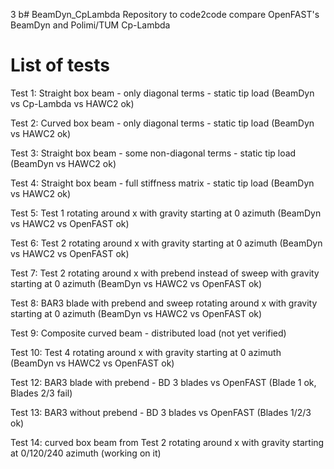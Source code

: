 3 b# BeamDyn_CpLambda
Repository to code2code compare OpenFAST's BeamDyn and Polimi/TUM Cp-Lambda

# List of tests

Test 1: Straight box beam - only diagonal terms - static tip load (BeamDyn vs Cp-Lambda vs HAWC2 ok)

Test 2: Curved box beam - only diagonal terms - static tip load (BeamDyn vs HAWC2 ok)

Test 3: Straight box beam - some non-diagonal terms - static tip load (BeamDyn vs HAWC2 ok)

Test 4: Straight box beam - full stiffness matrix - static tip load (BeamDyn vs HAWC2 ok)

Test 5: Test 1 rotating around x with gravity starting at 0 azimuth (BeamDyn vs HAWC2 vs OpenFAST ok)

Test 6: Test 2 rotating around x with gravity starting at 0 azimuth (BeamDyn vs HAWC2 vs OpenFAST ok)

Test 7: Test 2 rotating around x with prebend instead of sweep with gravity starting at 0 azimuth (BeamDyn vs HAWC2 vs OpenFAST ok)

Test 8: BAR3 blade with prebend and sweep rotating around x with gravity starting at 0 azimuth (BeamDyn vs HAWC2 vs OpenFAST ok)

Test 9: Composite curved beam - distributed load (not yet verified)

Test 10: Test 4 rotating around x with gravity starting at 0 azimuth (BeamDyn vs HAWC2 vs OpenFAST ok)

Test 12: BAR3 blade with prebend - BD 3 blades vs OpenFAST (Blade 1 ok, Blades 2/3 fail)

Test 13: BAR3 without prebend - BD 3 blades vs OpenFAST (Blades 1/2/3 ok)

Test 14: curved box beam from Test 2 rotating around x with gravity starting at 0/120/240 azimuth (working on it)
